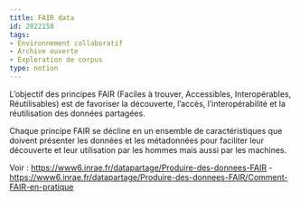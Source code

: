 ```yaml
---
title: FAIR data
id: 2022158
tags:
- Environnement collaboratif
- Archive ouverte
- Exploration de corpus
type: notion
---
```


L’objectif des principes FAIR (Faciles à trouver, Accessibles, Interopérables, Réutilisables) est de favoriser la découverte, l’accès, l’interopérabilité et la réutilisation des données partagées.

Chaque principe FAIR se décline en un ensemble de caractéristiques que doivent présenter les données et les métadonnées pour faciliter leur découverte et leur utilisation par les hommes mais aussi par les machines. 

Voir : <https://www6.inrae.fr/datapartage/Produire-des-donnees-FAIR> - <https://www6.inrae.fr/datapartage/Produire-des-donnees-FAIR/Comment-FAIR-en-pratique>

